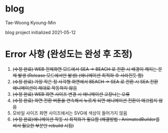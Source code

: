 # blog

Tae-Woong
Kyoung-Min

blog project initialized
2021-05-12


# Error 사항 (완성도는 완성 후 조정)
1. <del>(수정 완료) WEB 전체화면 모드에서 SEA -> BEACH 로 전환 시 배경이 깨지는 문제 발생 (Release 모드에서만 발생) (애니메이션 최적화 후 사라진듯 함)</del>
2. <del>(수정 완료) 가장 작은 정 사각형 화면에서 BEACH -> SEA 로 전환 시 SEA 전환 애니메이션이 제대로 작동하지 않음</del>
3. <del>(수정 완료) WEB 화면 사이즈 변경 시 애니메이션 고장나는 오류</del>
4. <del>(수정 완료) 화면 전환 버튼을 연속해서 누르게 되면 애니메이션 전환이 매끄럽지 않음<del>
5. 모바일 사이즈 화면 사이즈에서는 SVG에 색상이 들어가지 않음
6. <del>(수정 완료)애니메이션 작동 시 최적화가 필요함 (해결방법 : AnimatedBuilder를 써서 필요한 부분만 rebuild 시킴)</del>


